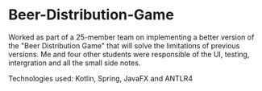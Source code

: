 # Beer-Distribution-Game
Worked as part of a 25-member team on implementing a better version of the "Beer Distribution Game" that will solve the limitations of previous versions. Me and four other students were responsible of the UI, testing, intergration and all the small side notes.

Technologies used: Kotlin, Spring, JavaFX and ANTLR4
